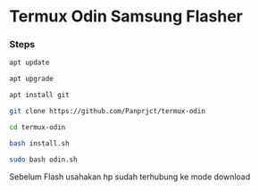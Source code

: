 # Termux Odin Samsung Flasher
### Steps
```bash
apt update
```
```bash
apt upgrade
```
```bash
apt install git
```
```bash
git clone https://github.com/Panprjct/termux-odin
```
```bash
cd termux-odin
```
```bash
bash install.sh
```
```bash
sudo bash odin.sh
```
Sebelum Flash usahakan hp sudah terhubung ke mode download
